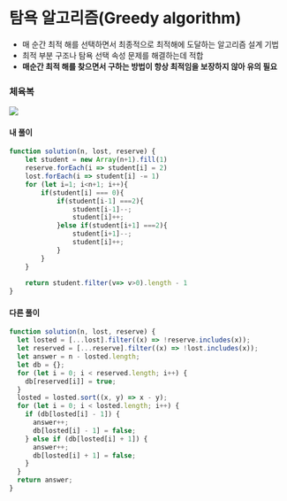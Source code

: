
# 탐욕 알고리즘(Greedy algorithm)
  - 매 순간 최적 해를 선택하면서 최종적으로 최적해에 도달하는 알고리즘 설계 기법
  - 최적 부분 구조나 탐욕 선택 속성 문제를 해결하는데 적합
  - **매순간 최적 해를 찾으면서 구하는 방법이 항상 최적임을 보장하지 않아 유의 필요**


### 체육복
  <img src="https://user-images.githubusercontent.com/62092665/137587684-13b0c8b5-e47e-4be3-8962-2ee76284fe18.png">


#### 내 풀이
```javascript
function solution(n, lost, reserve) {
    let student = new Array(n+1).fill(1)
    reserve.forEach(i => student[i] = 2)
    lost.forEach(i => student[i] -= 1)
    for (let i=1; i<n+1; i++){
        if(student[i] === 0){
            if(student[i-1] ===2){
                student[i-1]--;
                student[i]++;
            }else if(student[i+1] ===2){
                student[i+1]--;
                student[i]++;
            }
        }
    }
    
    return student.filter(v=> v>0).length - 1
}
```

#### 다른 풀이

```javascript
function solution(n, lost, reserve) {
  let losted = [...lost].filter((x) => !reserve.includes(x));
  let reserved = [...reserve].filter((x) => !lost.includes(x));
  let answer = n - losted.length;
  let db = {};
  for (let i = 0; i < reserved.length; i++) {
    db[reserved[i]] = true;
  }
  losted = losted.sort((x, y) => x - y);
  for (let i = 0; i < losted.length; i++) {
    if (db[losted[i] - 1]) {
      answer++;
      db[losted[i] - 1] = false;
    } else if (db[losted[i] + 1]) {
      answer++;
      db[losted[i] + 1] = false;
    }
  }
  return answer;
}
```